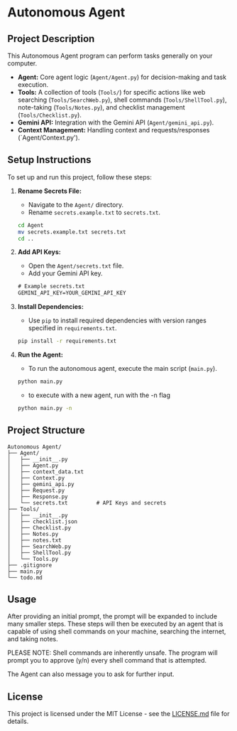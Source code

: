 # Autonomous Agent

## Project Description

This Autonomous Agent program can perform tasks generally on your computer.

- **Agent:** Core agent logic (`Agent/Agent.py`) for decision-making and task execution.
- **Tools:** A collection of tools (`Tools/`) for specific actions like web searching (`Tools/SearchWeb.py`), shell commands (`Tools/ShellTool.py`), note-taking (`Tools/Notes.py`), and checklist management (`Tools/Checklist.py`).
- **Gemini API:** Integration with the Gemini API (`Agent/gemini_api.py`).
- **Context Management:** Handling context and requests/responses (`Agent/Context.py').

## Setup Instructions

To set up and run this project, follow these steps:

1. **Rename Secrets File:**
   - Navigate to the `Agent/` directory.
   - Rename `secrets.example.txt` to `secrets.txt`.

   ```bash
   cd Agent
   mv secrets.example.txt secrets.txt
   cd ..
   ```

2. **Add API Keys:**
   - Open the `Agent/secrets.txt` file.
   - Add your Gemini API key.

   ```txt
   # Example secrets.txt
   GEMINI_API_KEY=YOUR_GEMINI_API_KEY
   ```

3. **Install Dependencies:**
   - Use `pip` to install required dependencies with version ranges specified in `requirements.txt`.

   ```bash
   pip install -r requirements.txt
   ```

4. **Run the Agent:**
   - To run the autonomous agent, execute the main script (`main.py`).

   ```bash
   python main.py
   ```

   - to execute with a new agent, run with the -n flag

   ```bash
   python main.py -n
   ```

## Project Structure

```
Autonomous Agent/
├── Agent/
│   ├── __init__.py
│   ├── Agent.py
│   ├── context_data.txt
│   ├── Context.py
│   ├── gemini_api.py
│   ├── Request.py
│   ├── Response.py
│   └── secrets.txt         # API Keys and secrets
├── Tools/
│   ├── __init__.py
│   ├── checklist.json
│   ├── Checklist.py
│   ├── Notes.py
│   ├── notes.txt
│   ├── SearchWeb.py
│   ├── ShellTool.py
│   └── Tools.py
├── .gitignore
├── main.py
└── todo.md
```

## Usage

After providing an initial prompt, the prompt will be expanded to include many smaller steps. These steps will then be executed by an agent that is capable of using shell commands on your machine, searching the internet, and taking notes.

PLEASE NOTE: Shell commands are inherently unsafe. The program will prompt you to approve (y/n) every shell command that is attempted.

The Agent can also message you to ask for further input.

## License

This project is licensed under the MIT License - see the [LICENSE.md](LICENSE.md) file for details.
